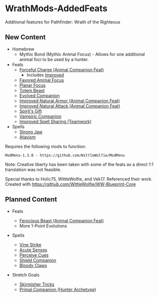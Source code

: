 # WrathMods-AddedFeats
Additional features for Pathfinder: Wrath of the Righteous

## New Content

* Homebrew
    * Mythic Bond (Mythic Animal Focus) - Allows for one additional animal foci to be used by a hunter.
* Feats
    * [Forceful Charge (Animal Companion Feat)](https://www.d20pfsrd.com/feats/animal-companion-feats/forceful-charge/)
        * Includes [Improved](https://www.d20pfsrd.com/feats/animal-companion-feats/improved-forceful-charge/)
    * [Favored Animal Focus](https://www.d20pfsrd.com/feats/animal-companion-feats/favored-animal-focus-animal-companion-feat/)
    * [Planar Focus](https://www.d20pfsrd.com/feats/general-feats/planar-focus/)
    * [Totem Beast](https://www.d20pfsrd.com/feats/general-feats/totem-beast/)
    * [Evolved Companion](https://www.d20pfsrd.com/feats/general-feats/evolved-companion)
    * [Improved Natural Armor (Animal Companion Feat)](https://www.d20pfsrd.com/feats/monster-feats/improved-natural-armor/)
    * [Improved Natural Attack (Animal Companion Feat)](https://www.d20pfsrd.com/feats/monster-feats/improved-natural-attack/)
    * [Spirit's Gift](https://www.d20pfsrd.com/feats/general-feats/spirit-s-gift)
    * [Vampiric Companion](https://www.d20pfsrd.com/feats/general-feats/vampiric-companion/)
    * [Improved Spell Sharing (Teamwork)](https://www.d20pfsrd.com/feats/general-feats/improved-spell-sharing-teamwork/)
* Spells
    * [Strong Jaw](https://www.d20pfsrd.com/magic/all-spells/s/strong-jaw/)
    * [Atavism](https://www.d20pfsrd.com/magic/all-spells/a/atavism/)

Requires the following mods to function:
```
ModMenu-1.3.0 - https://github.com/WittleWolfie/ModMenu
```


Note: Creative liberty has been taken with some of the feats as a direct 1:1 translation was not feasible.

Special thanks to Holic75, WittleWolfie, and Vek17. Referenced their work.
Created with https://github.com/WittleWolfie/WW-Blueprint-Core

## Planned Content
* Feats
   * [Ferocious Beast (Animal Companion Feat)](https://www.d20pfsrd.com/feats/animal-companion-feats/ferocious-beast-animal-companion-feat-combat/)
   * More 1-Point Evolutions

* Spells
   * [Vine Strike](https://www.d20pfsrd.com/magic/all-spells/v/vine-strike/)
   * [Acute Senses](https://www.d20pfsrd.com/magic/all-spells/a/acute-senses/)
   * [Perceive Cues](https://www.d20pfsrd.com/magic/all-spells/p/perceive-cues)
   * [Shield Companion](https://www.d20pfsrd.com/magic/all-spells/s/shield-companion)
   * [Bloody Claws](https://www.d20pfsrd.com/magic/all-spells/b/bloody-claws)

* Stretch Goals
   * [Skirmisher Tricks](https://www.d20pfsrd.com/classes/core-classes/ranger/archetypes/paizo-ranger-archetypes/skirmisher/)
   * [Primal Companion (Hunter Archetype)](https://www.d20pfsrd.com/classes/hybrid-classes/hunter/archetypes/paizo-hunter-archetypes/primal-companion-hunter/)
